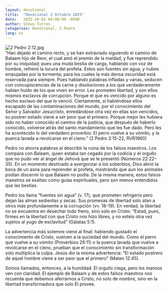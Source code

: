 ```yaml
---
layout: devotional
title:  "Devocional 2 Octubre 2025"
date:   2025-10-02 04:00:00 -0500
author: Steve Torres
categories: Devotional, 2 Pedro
lang: es
---
```

<img src="https://sitemedia.esteeb.com/file/esteebcomsitemedia/devotional_images/2+Peter/ES-2Pe-2_12.jpg?raw=true" alt="2 Pedro 2:12.jpg" style="max-width: 100%; height: auto;">

<div class="scripture">
   “Han dejado el camino recto, y se han extraviado siguiendo el camino de Balaam hijo de Beor, el cual amó el premio de la maldad, y fue reprendido por su iniquidad; pues una muda bestia de carga, hablando con voz de hombre, refrenó la locura del profeta. Estos son fuentes sin agua, y nubes empujadas por la tormenta; para los cuales la más densa oscuridad está reservada para siempre. Pues hablando palabras infladas y vanas, seducen con concupiscencias de la carne y disoluciones a los que verdaderamente habían huido de los que viven en error. Les prometen libertad, y son ellos mismos esclavos de corrupción. Porque el que es vencido por alguno es hecho esclavo del que lo venció. Ciertamente, si habiéndose ellos escapado de las contaminaciones del mundo, por el conocimiento del Señor y Salvador Jesucristo, enredándose otra vez en ellas son vencidos, su postrer estado viene a ser peor que el primero. Porque mejor les hubiera sido no haber conocido el camino de la justicia, que después de haberlo conocido, volverse atrás del santo mandamiento que les fue dado. Pero les ha acontecido lo del verdadero proverbio: El perro vuelve a su vómito, y la puerca lavada a revolcarse en el cieno.” (2 Pedro 2:15-22, RVR1960)
</div>

Pedro no ahorra palabras al describir la ruina de los falsos maestros. Los compara con Balaam, quien estaba tan cegado por la codicia y el orgullo que no pudo ver al ángel de Jehová que se le presentó (Números 22:22–35). En un momento destinado a avergonzar a los soberbios, Dios abrió la boca de un asna para reprender al profeta, mostrando que aun los animales podían discernir lo que Balaam no podía. De la misma manera, estos falsos maestros se exaltan como guías espirituales, pero son menos entendidos que las bestias.

Pedro los llama “fuentes sin agua” (v. 17), que prometen refrigerio pero dejan las almas sedientas y secas. Sus promesas de libertad solo atan a otros más profundamente a la corrupción (vv. 18–19). En verdad, la libertad no se encuentra en desechar todo freno, sino solo en Cristo: “Estad, pues, firmes en la libertad con que Cristo nos hizo libres, y no estéis otra vez sujetos al yugo de esclavitud” (Gálatas 5:1).

La advertencia más solemne viene al final: habiendo gustado el conocimiento de Cristo, vuelven a la suciedad del mundo. Como el perro que vuelve a su vómito (Proverbios 26:11) o la puerca lavada que vuelve a revolcarse en el cieno, prueban que el conocimiento sin transformación solo multiplica la culpa. Jesús dio la misma advertencia: “El estado postrero de aquel hombre viene a ser peor que el primero” (Mateo 12:45).

Somos llamados, entonces, a la humildad. El orgullo ciega, pero los mansos ven con claridad. El ejemplo de Balaam y de estos falsos maestros nos recuerda que debemos aferrarnos a Cristo, no solo de nombre, sino en la libertad transformadora que solo Él provee.
